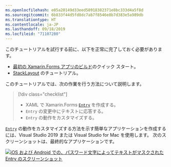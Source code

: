 ```yaml
---
ms.openlocfilehash: e05a20149d33eed58918382371e8bc333d4a5f8d
ms.sourcegitcommit: 6b833f44d5fd8dc7ab7f8546e8b7d383e5a989db
ms.translationtype: HT
ms.contentlocale: ja-JP
ms.lasthandoff: 09/18/2019
ms.locfileid: "71107280"
---
```

このチュートリアルを試行する前に、以下を正常に完了しておく必要があります。

- [最初の Xamarin.Forms アプリのビルド](~/get-started/first-app/index.md)のクイック スタート。
- [StackLayout](~/get-started/tutorials/stacklayout/index.yml) のチュートリアル。

このチュートリアルでは、次の作業を行う方法について説明します。

> [!div class="checklist"]
>
> - XAML で Xamarin.Forms [`Entry`](xref:Xamarin.Forms.Entry) を作成する。
> - `Entry` の変更中にテキストに応答する。
> - `Entry` の動作をカスタマイズする。

[`Entry`](xref:Xamarin.Forms.Entry) の動作をカスタマイズする方法を示す簡単なアプリケーションを作成するには、Visual Studio 2019 または Visual Studio for Mac を使用します。 次のスクリーンショットは、最終的なアプリケーションです。

[![iOS および Android での、パスワード文字によってテキストがマスクされた Entry のスクリーンショット](../images/customize-behavior.png "パスワード文字がマスクされた Entry")](../images/customize-behavior-large.png#lightbox "パスワード文字がマスクされた Entry")
